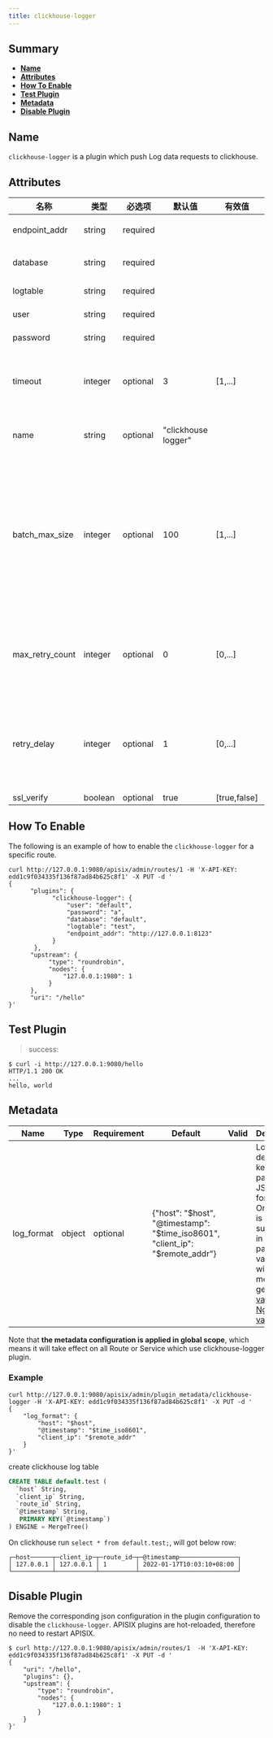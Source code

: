 ```yaml
---
title: clickhouse-logger
---
```


<!--
#
# Licensed to the Apache Software Foundation (ASF) under one or more
# contributor license agreements.  See the NOTICE file distributed with
# this work for additional information regarding copyright ownership.
# The ASF licenses this file to You under the Apache License, Version 2.0
# (the "License"); you may not use this file except in compliance with
# the License.  You may obtain a copy of the License at
#
#     http://www.apache.org/licenses/LICENSE-2.0
#
# Unless required by applicable law or agreed to in writing, software
# distributed under the License is distributed on an "AS IS" BASIS,
# WITHOUT WARRANTIES OR CONDITIONS OF ANY KIND, either express or implied.
# See the License for the specific language governing permissions and
# limitations under the License.
#
-->

## Summary

- [**Name**](#name)
- [**Attributes**](#attributes)
- [**How To Enable**](#how-to-enable)
- [**Test Plugin**](#test-plugin)
- [**Metadata**](#metadata)
- [**Disable Plugin**](#disable-plugin)

## Name

`clickhouse-logger` is a plugin which push Log data requests to clickhouse.

## Attributes

| 名称             | 类型    | 必选项  | 默认值         | 有效值  | 描述                                             |
| ---------------- | ------- | ------ | ------------- | ------- | ------------------------------------------------ |
| endpoint_addr    | string  | required   |               |         | The `clickhouse` endpoint.                  |
| database         | string  | required   |               |         | The DB name to store log.                   |
| logtable         | string  | required   |               |         | The table name.                             |
| user             | string  | required   |               |         | clickhouse user.                             |
| password         | string  | required   |               |         | clickhouse password.                         |
| timeout          | integer | optional   | 3             | [1,...] | Time to keep the connection alive after sending a request.                   |
| name             | string  | optional   | "clickhouse logger" |         | A unique identifier to identity the logger.                             |
| batch_max_size   | integer | optional   | 100           | [1,...] | Set the maximum number of logs sent in each batch. When the number of logs reaches the set maximum, all logs will be automatically pushed to the clickhouse.  |
| max_retry_count  | integer | optional   | 0             | [0,...] | Maximum number of retries before removing from the processing pipe line.        |
| retry_delay      | integer | optional   | 1             | [0,...] | Number of seconds the process execution should be delayed if the execution fails.             |
| ssl_verify       | boolean | optional   | true          | [true,false] | verify ssl.             |

## How To Enable

The following is an example of how to enable the `clickhouse-logger` for a specific route.

```shell
curl http://127.0.0.1:9080/apisix/admin/routes/1 -H 'X-API-KEY: edd1c9f034335f136f87ad84b625c8f1' -X PUT -d '
{
      "plugins": {
            "clickhouse-logger": {
                "user": "default",
                "password": "a",
                "database": "default",
                "logtable": "test",
                "endpoint_addr": "http://127.0.0.1:8123"
            }
       },
      "upstream": {
           "type": "roundrobin",
           "nodes": {
               "127.0.0.1:1980": 1
           }
      },
      "uri": "/hello"
}'
```

## Test Plugin

> success:

```shell
$ curl -i http://127.0.0.1:9080/hello
HTTP/1.1 200 OK
...
hello, world
```

## Metadata

| Name             | Type    | Requirement | Default       | Valid   | Description                                                                              |
| ---------------- | ------- | ----------- | ------------- | ------- | ---------------------------------------------------------------------------------------- |
| log_format       | object  | optional    | {"host": "$host", "@timestamp": "$time_iso8601", "client_ip": "$remote_addr"} |         | Log format declared as key value pair in JSON format. Only string is supported in the `value` part. If the value starts with `$`, it means to get [APISIX variable](../apisix-variable.md) or [Nginx variable](http://nginx.org/en/docs/varindex.html). |

 Note that **the metadata configuration is applied in global scope**, which means it will take effect on all Route or Service which use clickhouse-logger plugin.

### Example

```shell
curl http://127.0.0.1:9080/apisix/admin/plugin_metadata/clickhouse-logger -H 'X-API-KEY: edd1c9f034335f136f87ad84b625c8f1' -X PUT -d '
{
    "log_format": {
        "host": "$host",
        "@timestamp": "$time_iso8601",
        "client_ip": "$remote_addr"
    }
}'
```

create clickhouse log table

```sql
CREATE TABLE default.test (
  `host` String,
  `client_ip` String,
  `route_id` String,
  `@timestamp` String,
   PRIMARY KEY(`@timestamp`)
) ENGINE = MergeTree()
```

On clickhouse run `select * from default.test;`, will got below row:

```
┌─host──────┬─client_ip─┬─route_id─┬─@timestamp────────────────┐
│ 127.0.0.1 │ 127.0.0.1 │ 1        │ 2022-01-17T10:03:10+08:00 │
└───────────┴───────────┴──────────┴───────────────────────────┘
```

## Disable Plugin

Remove the corresponding json configuration in the plugin configuration to disable the `clickhouse-logger`.
APISIX plugins are hot-reloaded, therefore no need to restart APISIX.

```shell
$ curl http://127.0.0.1:9080/apisix/admin/routes/1  -H 'X-API-KEY: edd1c9f034335f136f87ad84b625c8f1' -X PUT -d '
{
    "uri": "/hello",
    "plugins": {},
    "upstream": {
        "type": "roundrobin",
        "nodes": {
            "127.0.0.1:1980": 1
        }
    }
}'
```

